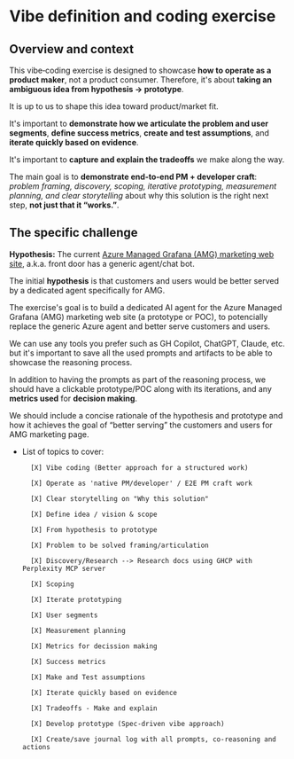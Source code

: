 # Vibe definition and coding exercise

## Overview and context

This vibe‑coding exercise is designed to showcase **how to operate as a product maker**, not a product consumer. Therefore, it's about **taking an ambiguous idea from hypothesis → prototype**. 

It is up to us to shape this idea toward product/market fit. 

It's important to **demonstrate how we articulate the problem and user segments**, **define success metrics**, **create and test assumptions**, and **iterate quickly based on evidence**. 

It's important to **capture and explain the tradeoffs** we make along the way. 

The main goal is to **demonstrate end‑to‑end PM + developer craft**: *problem framing, discovery, scoping, iterative prototyping, measurement planning, and clear storytelling* about why this  solution is the right next step, **not just that it “works.”**.

## The specific challenge

**Hypothesis:** The current [Azure Managed Grafana (AMG) marketing web site](https://azure.microsoft.com/en-us/products/managed-grafana), a.k.a. front door has a generic agent/chat bot. 

The initial **hypothesis** is that customers and users would be better served by a dedicated agent specifically for AMG.

The exercise's goal is to build a dedicated AI agent for the Azure Managed Grafana (AMG) marketing web site (a prototype or POC), to potencially replace the generic Azure agent and better serve customers and users. 

We can use any tools you prefer such as GH Copilot, ChatGPT, Claude, etc. but it's important to save all the used prompts and artifacts to be able to showcase the reasoning process.

In addition to having the prompts as part of the reasoning process, we should have a clickable prototype/POC along with its iterations, and any **metrics used** for **decision making**. 

We should include a concise rationale of the hypothesis and prototype and how it achieves the goal of “better serving” the customers and users for AMG marketing page.


- List of topics to cover:

        [X] Vibe coding (Better approach for a structured work)

        [X] Operate as 'native PM/developer' / E2E PM craft work

        [X] Clear storytelling on "Why this solution"

        [X] Define idea / vision & scope

        [X] From hypothesis to prototype

        [X] Problem to be solved framing/articulation

        [X] Discovery/Research --> Research docs using GHCP with Perplexity MCP server
        
        [X] Scoping
        
        [X] Iterate prototyping
        
        [X] User segments
        
        [X] Measurement planning
        
        [X] Metrics for decission making 
        
        [X] Success metrics
        
        [X] Make and Test assumptions
        
        [X] Iterate quickly based on evidence
        
        [X] Tradeoffs - Make and explain
        
        [X] Develop prototype (Spec-driven vibe approach)
        
        [X] Create/save journal log with all prompts, co-reasoning and actions
